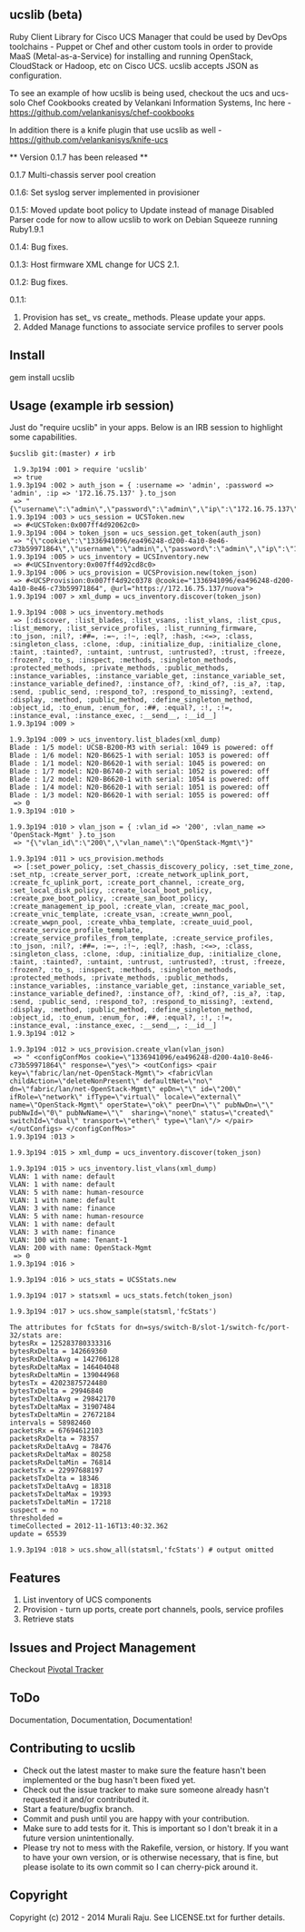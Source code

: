 ##  ucslib (beta)

Ruby Client Library for Cisco UCS Manager that could be used by DevOps toolchains - Puppet or Chef and other custom tools in order to provide MaaS (Metal-as-a-Service) for installing and running OpenStack, CloudStack or Hadoop, etc on Cisco UCS. ucslib accepts JSON as configuration.

To see an example of how ucslib is being used, checkout the ucs and ucs-solo Chef Cookbooks created by Velankani Information Systems, Inc here - https://github.com/velankanisys/chef-cookbooks

In addition there is a knife plugin that use ucslib as well - https://github.com/velankanisys/knife-ucs

** Version 0.1.7 has been released **

0.1.7
Multi-chassis server pool creation

0.1.6:
Set syslog server implemented in provisioner

0.1.5:
Moved update boot policy to Update instead of manage
Disabled Parser code for now to allow ucslib to work on Debian Squeeze running Ruby1.9.1

0.1.4:
Bug fixes.

0.1.3:
Host firmware XML change for UCS 2.1.

0.1.2:
Bug fixes.

0.1.1:

1. Provision has set_ vs create_ methods. Please update your apps.
2. Added Manage functions to associate service profiles to server pools

## Install

gem install ucslib

## Usage (example irb session)


Just do "require ucslib" in your apps. Below is an IRB session to highlight some capabilities.


    $ucslib git:(master) ✗ irb

     1.9.3p194 :001 > require 'ucslib'
     => true
    1.9.3p194 :002 > auth_json = { :username => 'admin', :password => 'admin', :ip => '172.16.75.137' }.to_json
     => "{\"username\":\"admin\",\"password\":\"admin\",\"ip\":\"172.16.75.137\"}"
    1.9.3p194 :003 > ucs_session = UCSToken.new
     => #<UCSToken:0x007ff4d92062c0>
    1.9.3p194 :004 > token_json = ucs_session.get_token(auth_json)
     => "{\"cookie\":\"1336941096/ea496248-d200-4a10-8e46-c73b59971864\",\"username\":\"admin\",\"password\":\"admin\",\"ip\":\"172.16.75.137\"}"
    1.9.3p194 :005 > ucs_inventory = UCSInventory.new
     => #<UCSInventory:0x007ff4d92cd8c0>
    1.9.3p194 :006 > ucs_provision = UCSProvision.new(token_json)
     => #<UCSProvision:0x007ff4d92c0378 @cookie="1336941096/ea496248-d200-4a10-8e46-c73b59971864", @url="https://172.16.75.137/nuova">
    1.9.3p194 :007 > xml_dump = ucs_inventory.discover(token_json)

    1.9.3p194 :008 > ucs_inventory.methods
     => [:discover, :list_blades, :list_vsans, :list_vlans, :list_cpus, :list_memory, :list_service_profiles, :list_running_firmware, :to_json, :nil?, :##=, :=~, :!~, :eql?, :hash, :<=>, :class, :singleton_class, :clone, :dup, :initialize_dup, :initialize_clone, :taint, :tainted?, :untaint, :untrust, :untrusted?, :trust, :freeze, :frozen?, :to_s, :inspect, :methods, :singleton_methods, :protected_methods, :private_methods, :public_methods, :instance_variables, :instance_variable_get, :instance_variable_set, :instance_variable_defined?, :instance_of?, :kind_of?, :is_a?, :tap, :send, :public_send, :respond_to?, :respond_to_missing?, :extend, :display, :method, :public_method, :define_singleton_method, :object_id, :to_enum, :enum_for, :##, :equal?, :!, :!=, :instance_eval, :instance_exec, :__send__, :__id__]
    1.9.3p194 :009 >

    1.9.3p194 :009 > ucs_inventory.list_blades(xml_dump)
    Blade : 1/5 model: UCSB-B200-M3 with serial: 1049 is powered: off
    Blade : 1/6 model: N20-B6625-1 with serial: 1053 is powered: off
    Blade : 1/1 model: N20-B6620-1 with serial: 1045 is powered: on
    Blade : 1/7 model: N20-B6740-2 with serial: 1052 is powered: off
    Blade : 1/2 model: N20-B6620-1 with serial: 1054 is powered: off
    Blade : 1/4 model: N20-B6620-1 with serial: 1051 is powered: off
    Blade : 1/3 model: N20-B6620-1 with serial: 1055 is powered: off
     => 0
    1.9.3p194 :010 >

    1.9.3p194 :010 > vlan_json = { :vlan_id => '200', :vlan_name => 'OpenStack-Mgmt' }.to_json
     => "{\"vlan_id\":\"200\",\"vlan_name\":\"OpenStack-Mgmt\"}"

    1.9.3p194 :011 > ucs_provision.methods
     => [:set_power_policy, :set_chassis_discovery_policy, :set_time_zone, :set_ntp, :create_server_port, :create_network_uplink_port, :create_fc_uplink_port, :create_port_channel, :create_org, :set_local_disk_policy, :create_local_boot_policy, :create_pxe_boot_policy, :create_san_boot_policy, :create_management_ip_pool, :create_vlan, :create_mac_pool, :create_vnic_template, :create_vsan, :create_wwnn_pool, :create_wwpn_pool, :create_vhba_template, :create_uuid_pool, :create_service_profile_template, :create_service_profiles_from_template, :create_service_profiles, :to_json, :nil?, :##=, :=~, :!~, :eql?, :hash, :<=>, :class, :singleton_class, :clone, :dup, :initialize_dup, :initialize_clone, :taint, :tainted?, :untaint, :untrust, :untrusted?, :trust, :freeze, :frozen?, :to_s, :inspect, :methods, :singleton_methods, :protected_methods, :private_methods, :public_methods, :instance_variables, :instance_variable_get, :instance_variable_set, :instance_variable_defined?, :instance_of?, :kind_of?, :is_a?, :tap, :send, :public_send, :respond_to?, :respond_to_missing?, :extend, :display, :method, :public_method, :define_singleton_method, :object_id, :to_enum, :enum_for, :##, :equal?, :!, :!=, :instance_eval, :instance_exec, :__send__, :__id__]
    1.9.3p194 :012 >

    1.9.3p194 :012 > ucs_provision.create_vlan(vlan_json)
     => " <configConfMos cookie=\"1336941096/ea496248-d200-4a10-8e46-c73b59971864\" response=\"yes\"> <outConfigs> <pair key=\"fabric/lan/net-OpenStack-Mgmt\"> <fabricVlan childAction=\"deleteNonPresent\" defaultNet=\"no\" dn=\"fabric/lan/net-OpenStack-Mgmt\" epDn=\"\" id=\"200\" ifRole=\"network\" ifType=\"virtual\" locale=\"external\" name=\"OpenStack-Mgmt\" operState=\"ok\" peerDn=\"\" pubNwDn=\"\" pubNwId=\"0\" pubNwName=\"\"  sharing=\"none\" status=\"created\" switchId=\"dual\" transport=\"ether\" type=\"lan\"/> </pair> </outConfigs> </configConfMos>"
    1.9.3p194 :013 >

    1.9.3p194 :015 > xml_dump = ucs_inventory.discover(token_json)

    1.9.3p194 :015 > ucs_inventory.list_vlans(xml_dump)
    VLAN: 1 with name: default
    VLAN: 1 with name: default
    VLAN: 5 with name: human-resource
    VLAN: 1 with name: default
    VLAN: 3 with name: finance
    VLAN: 5 with name: human-resource
    VLAN: 1 with name: default
    VLAN: 3 with name: finance
    VLAN: 100 with name: Tenant-1
    VLAN: 200 with name: OpenStack-Mgmt
     => 0
    1.9.3p194 :016 >

    1.9.3p194 :016 > ucs_stats = UCSStats.new

    1.9.3p194 :017 > statsxml = ucs_stats.fetch(token_json)

    1.9.3p194 :017 > ucs.show_sample(statsml,'fcStats')

    The attributes for fcStats for dn=sys/switch-B/slot-1/switch-fc/port-32/stats are:
    bytesRx = 125283780333316
    bytesRxDelta = 142669360
    bytesRxDeltaAvg = 142706128
    bytesRxDeltaMax = 146404048
    bytesRxDeltaMin = 139044968
    bytesTx = 42023875724480
    bytesTxDelta = 29946840
    bytesTxDeltaAvg = 29842170
    bytesTxDeltaMax = 31907484
    bytesTxDeltaMin = 27672184
    intervals = 58982460
    packetsRx = 67694612103
    packetsRxDelta = 78357
    packetsRxDeltaAvg = 78476
    packetsRxDeltaMax = 80258
    packetsRxDeltaMin = 76814
    packetsTx = 22997688197
    packetsTxDelta = 18346
    packetsTxDeltaAvg = 18318
    packetsTxDeltaMax = 19393
    packetsTxDeltaMin = 17218
    suspect = no
    thresholded =
    timeCollected = 2012-11-16T13:40:32.362
    update = 65539

    1.9.3p194 :018 > ucs.show_all(statsml,'fcStats') # output omitted

## Features

1. List inventory of UCS components
2. Provision - turn up ports, create port channels, pools, service profiles
3. Retrieve stats

## Issues and Project Management

Checkout [Pivotal Tracker][1]


## ToDo

Documentation, Documentation, Documentation!



## Contributing to ucslib

* Check out the latest master to make sure the feature hasn't been implemented or the bug hasn't been fixed yet.
* Check out the issue tracker to make sure someone already hasn't requested it and/or contributed it.
* Start a feature/bugfix branch.
* Commit and push until you are happy with your contribution.
* Make sure to add tests for it. This is important so I don't break it in a future version unintentionally.
* Please try not to mess with the Rakefile, version, or history. If you want to have your own version, or is otherwise necessary, that is fine, but please isolate to its own commit so I can cherry-pick around it.

## Copyright

Copyright (c) 2012 - 2014 Murali Raju. See LICENSE.txt for further details.

[1]: https://www.pivotaltracker.com/s/projects/1065870

